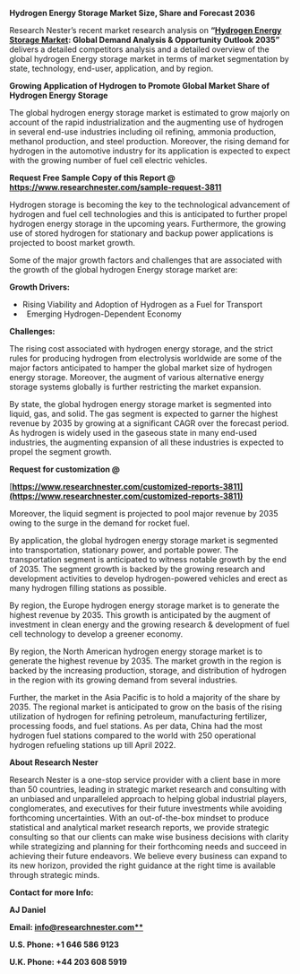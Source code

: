 ﻿<a name="_hlk135835180"></a>**Hydrogen Energy Storage Market Size, Share and Forecast 2036**

Research Nester’s recent market research analysis on **“[Hydrogen Energy Storage Market](https://www.researchnester.com/reports/hydrogen-energy-storage-market/3811): Global Demand Analysis & Opportunity Outlook 2035”** delivers a detailed competitors analysis and a detailed overview of the global hydrogen Energy storage market in terms of market segmentation by state, technology, end-user, application, and by region. 

**Growing Application of Hydrogen to Promote Global Market Share of Hydrogen Energy Storage**

The global hydrogen energy storage market is estimated to grow majorly on account of the rapid industrialization and the augmenting use of hydrogen in several end-use industries including oil refining, ammonia production, methanol production, and steel production. Moreover, the rising demand for hydrogen in the automotive industry for its application is expected to expect with the growing number of fuel cell electric vehicles. 

<a name="_hlk153960788"></a>**Request Free Sample Copy of this Report @ <https://www.researchnester.com/sample-request-3811>** 

Hydrogen storage is becoming the key to the technological advancement of hydrogen and fuel cell technologies and this is anticipated to further propel hydrogen energy storage in the upcoming years. Furthermore, the growing use of stored hydrogen for stationary and backup power applications is projected to boost market growth.

Some of the major growth factors and challenges that are associated with the growth of the global hydrogen Energy storage market are:

**Growth Drivers:**

- Rising Viability and Adoption of Hydrogen as a Fuel for Transport
- ` `Emerging Hydrogen-Dependent Economy

**Challenges:**

The rising cost associated with hydrogen energy storage, and the strict rules for producing hydrogen from electrolysis worldwide are some of the major factors anticipated to hamper the global market size of hydrogen energy storage. Moreover, the augment of various alternative energy storage systems globally is further restricting the market expansion.

By state, the global hydrogen energy storage market is segmented into liquid, gas, and solid. The gas segment is expected to garner the highest revenue by 2035 by growing at a significant CAGR over the forecast period. As hydrogen is widely used in the gaseous state in many end-used industries, the augmenting expansion of all these industries is expected to propel the segment growth. 

<a name="_hlk153960691"></a>**Request for customization @**

[**https://www.researchnester.com/customized-reports-3811](https://www.researchnester.com/customized-reports-3811)** 

Moreover, the liquid segment is projected to pool major revenue by 2035 owing to the surge in the demand for rocket fuel.

By application, the global hydrogen energy storage market is segmented into transportation, stationary power, and portable power. The transportation segment is anticipated to witness notable growth by the end of 2035. The segment growth is backed by the growing research and development activities to develop hydrogen-powered vehicles and erect as many hydrogen filling stations as possible.

By region, the Europe hydrogen energy storage market is to generate the highest revenue by 2035. This growth is anticipated by the augment of investment in clean energy and the growing research & development of fuel cell technology to develop a greener economy.

By region, the North American hydrogen energy storage market is to generate the highest revenue by 2035. The market growth in the region is backed by the increasing production, storage, and distribution of hydrogen in the region with its growing demand from several industries.

Further, the market in the Asia Pacific is to hold a majority of the share by 2035. The regional market is anticipated to grow on the basis of the rising utilization of hydrogen for refining petroleum, manufacturing fertilizer, processing foods, and fuel stations. As per data, China had the most hydrogen fuel stations compared to the world with 250 operational hydrogen refueling stations up till April 2022.

<a name="_hlk168910495"></a>**About Research Nester**

Research Nester is a one-stop service provider with a client base in more than 50 countries, leading in strategic market research and consulting with an unbiased and unparalleled approach to helping global industrial players, conglomerates, and executives for their future investments while avoiding forthcoming uncertainties. With an out-of-the-box mindset to produce statistical and analytical market research reports, we provide strategic consulting so that our clients can make wise business decisions with clarity while strategizing and planning for their forthcoming needs and succeed in achieving their future endeavors. We believe every business can expand to its new horizon, provided the right guidance at the right time is available through strategic minds.

**Contact for more Info:**

**AJ Daniel**

**Email: [info@researchnester.com**](mailto:info@researchnester.com)**

**U.S. Phone: +1 646 586 9123** 

**U.K. Phone: +44 203 608 5919**

